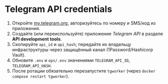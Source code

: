 # Telegram API credentials

1. Откройте [my.telegram.org](https://my.telegram.org), авторизуйтесь по номеру и SMS/код из приложения.
2. Создайте (или переиспользуйте) приложение *Telegram API* в разделе **API development tools**.
3. Скопируйте `api_id` и `api_hash`; передайте их владельцу инфраструктуры через защищённый канал (1Password/Hashicorp Vault).
4. Обновите `.env` и `ops/.env` значениями `TELEGRAM_API_ID`, `TELEGRAM_API_HASH`.
5. После ротации обязательно перезапустите `tgworker` (через `docker compose restart tgworker`).
